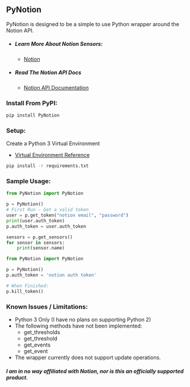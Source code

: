 ## PyNotion

PyNotion is designed to be a simple to use Python wrapper around the Notion API.


- ##### Learn More About Notion Sensors:
    - [Notion](http://getnotion.com/)

- ##### Read The Notion API Docs
    - [Notion API Documentation](https://docs.getnotion.com/)

### Install From PyPI:
```bash
pip install PyNotion
```

### Setup:
Create a Python 3 Virtual Environment
- [Virtual Environment Reference](http://docs.python-guide.org/en/latest/dev/virtualenvs/)

```bash
pip install -r requirements.txt
```

### Sample Usage:
```python
from PyNotion import PyNotion

p = PyNotion()
# First Run - Get a valid token
user = p.get_token("notion email", "password")
print(user.auth_token)
p.auth_token = user.auth_token

sensors = p.get_sensors()
for sensor in sensors:
    print(sensor.name)
```

```python
from PyNotion import PyNotion

p = PyNotion()
p.auth_token = 'notion auth token'
```

```python
# When Finished:
p.kill_token()
```

### Known Issues / Limitations:
- Python 3 Only (I have no plans on supporting Python 2)
- The following methods have not been implemented:
    - get_thresholds
    - get_threshold
    - get_events
    - get_event
- The wrapper currently does not support update operations.

##### I am in no way affiliated with Notion, nor is this an officially supported product.
